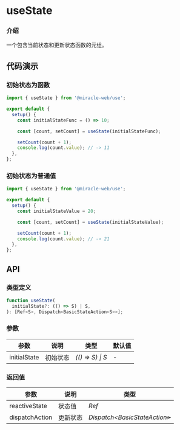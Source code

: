 # useState

### 介绍

一个包含当前状态和更新状态函数的元组。

## 代码演示

### 初始状态为函数

```js
import { useState } from '@miracle-web/use';

export default {
  setup() {
    const initialStateFunc = () => 10;

    const [count, setCount] = useState(initialStateFunc);

    setCount(count + 1);
    console.log(count.value); // -> 11
  },
};
```

### 初始状态为普通值

```js
import { useState } from '@miracle-web/use';

export default {
  setup() {
    const initialStateValue = 20;

    const [count, setCount] = useState(initialStateValue);

    setCount(count + 1);
    console.log(count.value); // -> 21
  },
};
```

## API

### 类型定义

```ts
function useState(
  initialState?: (() => S) | S,
): [Ref<S>, Dispatch<BasicStateAction<S>>];
```

### 参数

| 参数         | 说明     | 类型             | 默认值 |
| ------------ | -------- | ---------------- | ------ |
| initialState | 初始状态 | _(() => S) \| S_ | -      |

### 返回值

| 参数           | 说明     | 类型                            |
| -------------- | -------- | ------------------------------- |
| reactiveState  | 状态值   | _Ref<S>_                        |
| dispatchAction | 更新状态 | _Dispatch<BasicStateAction<S>>_ |
